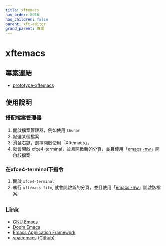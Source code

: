 ```yaml
---
title: xftemacs
nav_order: 8016
has_children: false
parent: xft-editor
grand_parent: 專案
---
```


# xftemacs


## 專案連結

* [prototype-xftemacs](https://github.com/samwhelp/tool-xfteditor/tree/gh-pages/_demo/project/xft-editor/prototype/xftemacs)


## 使用說明

### 搭配檔案管理器

1. 開啟檔案管理器，例如使用 `thunar`
2. 點選某個檔案
3. 滑鼠右鍵，選擇開啟使用「Xftemacs」，
4. 就會開啟 xfce4-terminal，並且開啟新的分頁，並且使用「[emacs -nw](https://www.gnu.org/software/emacs/)」開啟該檔案

### 在xfce4-terminal下指令

1. 開啟 `xfce4-terminal`
2. 執行 `xftemacs file`, 就會開啟新的分頁，並且使用「[emacs -nw](https://www.gnu.org/software/emacs/)」開啟該檔案


## Link

* [GNU Emacs](https://www.gnu.org/software/emacs/)
* [Doom Emacs](https://github.com/hlissner/doom-emacs)
* [Emacs Application Framework](https://github.com/manateelazycat/emacs-application-framework)
* [spacemacs](https://www.spacemacs.org/) ([Github](https://github.com/syl20bnr/spacemacs))
